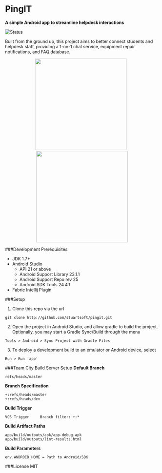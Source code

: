# PingIT

**A simple Android app to streamline helpdesk interactions**

![Status](https://www.dropbox.com/s/vmmlgcykl2wvbim/pingitstatus.png?dl=1)

Built from the ground up, this project aims to better connect students and helpdesk staff, providing a 1-on-1 chat service, equipment repair notifications, and FAQ database.

<p align="center"><img title="" src="https://github.com/stuartsoft/PingIT/raw/master/sample.png" height="300"/>&nbsp;&nbsp;<img title="" src="https://github.com/stuartsoft/PingIT/raw/master/sample2.png" height="300"/></p>

###Development Prerequisites
* JDK 1.7+
* Android Studio
  * API 21 or above
  * Android Support Library 23.1.1
  * Android Support Repo rev 25
  * Android SDK Tools 24.4.1
* Fabric Intellij Plugin

###Setup
1. Clone this repo via the url

  ```
  git clone http://github.com/stuartsoft/pingit.git
  ```
2. Open the project in Android Studio, and allow gradle to build the project. Optionally, you may start a Gradle Sync/Build through the menu

  ```
  Tools > Android > Sync Project with Gradle Files
  ```
3. To deploy a development build to an emulator or Android device, select

  ```
  Run > Run 'app'
  ```

###Team City Build Server Setup
  **Default Branch**
  ```  
  refs/heads/master
  ```
  **Branch Specification**
  ```
  +:refs/heads/master
  +:refs/heads/dev
  ```
  **Build Trigger**
  ```
  VCS Trigger     Branch filter: +:*
  ```
  **Build Artifact Paths**
  ```
  app/build/outputs/apk/app-debug.apk
  app/build/outputs/lint-results.html
  ```
  **Build Parameters**
  ```
  env.ANDROID_HOME = Path to Android/SDK
  ```
  
###License
  MIT